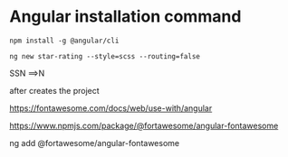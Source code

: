 # Angular installation command
```properties
npm install -g @angular/cli

ng new star-rating --style=scss --routing=false
```
SSN ==>N

after creates the project


https://fontawesome.com/docs/web/use-with/angular

https://www.npmjs.com/package/@fortawesome/angular-fontawesome

ng add @fortawesome/angular-fontawesome 

